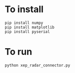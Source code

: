 # To install

```
pip install numpy
pip install matplotlib
pip install pyserial
```

# To run

`python xep_radar_connector.py`